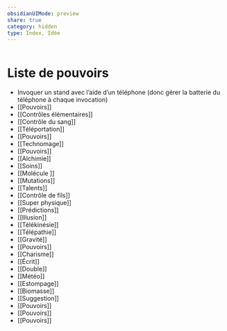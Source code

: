 ```yaml
---
obsidianUIMode: preview
share: true
category: hidden
type: Index, Idée
---
```

```folderv
```

# Liste de pouvoirs
- Invoquer un stand avec l’aide d’un téléphone (donc gérer la batterie du téléphone à chaque invocation)
- [[Pouvoirs]]
- [[Contrôles élémentaires]]
- [[Contrôle du sang]]
- [[Téléportation]]
- [[Pouvoirs]]
- [[Technomage]]
- [[Pouvoirs]]
- [[Alchimie]]
- [[Soins]]
- [[Molécule ]]
- [[Mutations]]
- [[Talents]]
- [[Contrôle de fils]]
- [[Super physique]]
- [[Prédictions]]
- [[Illusion]]
- [[Télékinésie]]
- [[Télépathie]]
- [[Gravité]]
- [[Pouvoirs]]
- [[Charisme]]
- [[Écrit]]
- [[Double]]
- [[Météo]]
- [[Estompage]]
- [[Biomasse]]
- [[Suggestion]]
- [[Pouvoirs]]
- [[Pouvoirs]]
- [[Pouvoirs]]